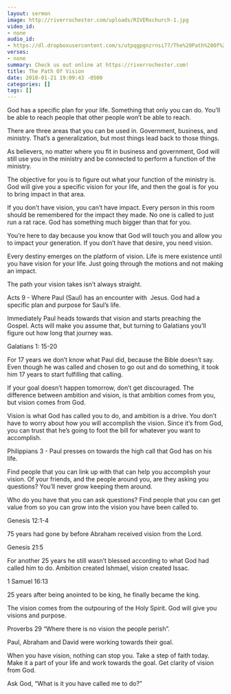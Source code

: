 ```yaml
---
layout: sermon
image: http://riverrochester.com/uploads/RIVERxchurch-1.jpg
video_id:
- none
audio_id:
- https://dl.dropboxusercontent.com/s/utpqgpgnzrnsi77/The%20Path%20Of%20Vision.mp3?dl=0
verses:
- none
summary: Check us out online at https://riverrochester.com!
title: The Path Of Vision
date: 2018-01-21 19:09:43 -0500
categories: []
tags: []
---
```

God has a specific plan for your life. Something that only you can do. You’ll be able to reach people that other people won’t be able to reach.

There are three areas that you can be used in. Government, business, and ministry. That’s a generalization, but most things lead back to those things.

As believers, no matter where you fit in business and government, God will still use you in the ministry and be connected to perform a function of the ministry.

The objective for you is to figure out what your function of the ministry is. God will give you a specific vision for your life, and then the goal is for you to bring impact in that area.

If you don’t have vision, you can’t have impact. Every person in this room should be remembered for the impact they made. No one is called to just run a rat race. God has something much bigger than that for you.

You’re here to day because you know that God will touch you and allow you to impact your generation. If you don’t have that desire, you need vision.

Every destiny emerges on the platform of vision. Life is mere existence until you have vision for your life. Just going through the motions and not making an impact.

The path your vision takes isn’t always straight.

Acts 9 - Where Paul (Saul) has an encounter with  Jesus. God had a specific plan and purpose for Saul’s life. 

Immediately Paul heads towards that vision and starts preaching the Gospel. Acts will make you assume that, but turning to Galatians you’ll figure out how long that journey was.

Galatians 1: 15-20 

For 17 years we don’t know what Paul did, because the Bible doesn’t say. Even though he was called and chosen to go out and do something, it took him 17 years to start fulfilling that calling.

If your goal doesn’t happen tomorrow, don’t get discouraged. The difference between ambition and vision, is that ambition comes from you, but vision comes from God. 

Vision is what God has called you to do, and ambition is a drive. You don’t have to worry about how you will accomplish the vision. Since it’s from God, you can trust that he’s going to foot the bill for whatever you want to accomplish.

Philippians 3 - Paul presses on towards the high call that God has on his life. 

Find people that you can link up with that can help you accomplish your vision. Of your friends, and the people around you, are they asking you questions? You’ll never grow keeping them around. 

Who do you have that you can ask questions? Find people that you can get value from so you can grow into the vision you have been called to.

Genesis 12:1-4

75 years had gone by before Abraham received vision from the Lord.

Genesis 21:5

For another 25 years he still wasn’t blessed according to what God had called him to do. Ambition created Ishmael, vision created Issac.

1 Samuel 16:13

25 years after being anointed to be king, he finally became the king.

The vision comes from the outpouring of the Holy Spirit. God will give you visions and purpose. 

Proverbs 29 “Where there is no vision the people perish”.

Paul, Abraham and David were working towards their goal. 

When you have vision, nothing can stop you. Take a step of faith today. Make it a part of your life and work towards the goal. Get clarity of vision from God.

Ask God, “What is it you have called me to do?”